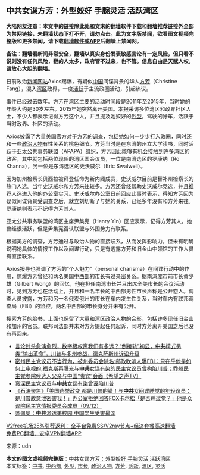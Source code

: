  <h2>中共女谍方芳：外型姣好 手腕灵活 活跃湾区</h2> <p class="notice"><b>大陆网友注意：本文中的链接除此处和文末的<a href="https://github.com/bannedbook/fanqiang" >翻墙</a>软件下载和<a href="https://github.com/killgcd/justmysocks/blob/master/README.md">翻墙推荐</a>链接外全部为禁网链接，未翻墙状态下打不开，请勿点击。此为文字版禁闻，欲看图文视频完整版和更多禁闻，请下载<a href="https://github.com/bannedbook/fanqiang">翻墙软件或APP</a>后翻墙上禁闻网。</p><p>备注：翻墙看新闻非常安全，翻墙以真实身份发表敏感言论有一定风险，但只看不说则没有任何风险，翻的人太多，政府管不过来，也不管。信息自由是天赋人权，请放心大胆的翻墙。</b></p>  <div class="entry"> <p>日前政治<span class='wp_keywordlink_affiliate'><a href="https://www.bannedbook.org/" title="新闻网站">新闻网站</a></span>Axios踢爆，有疑似<span class='wp_keywordlink_affiliate'><a href="https://www.bannedbook.org/" title="中国" target="_blank">中国</a></span>间谍背景的华人<a href="https://www.bannedbook.org/bnews/tag/%e6%96%b9%e8%8a%b3/" class="st_tag internal_tag" rel="tag" title="标签 方芳 下的日志">方芳</a>（Christine Fang），混入<a href="https://www.bannedbook.org/bnews/tag/%e6%b9%be%e5%8c%ba/" class="st_tag internal_tag" rel="tag" title="标签 湾区 下的日志">湾区</a>政界，一度<a href="https://www.bannedbook.org/bnews/tag/%E6%B4%BB%E8%B7%83/" class="st_tag internal_tag" rel="tag" title="标签 活跃 下的日志">活跃</a>于主流政圈活动，引起热议。</p> <p>事件已经过去数年。方芳在湾区主要的活动时间段是2011年至2015年，当时她的年龄大约是30岁左右。2015年她突然离开美国。本报采访多位湾区和政界社区人士，不少人都表示记得方芳这个人，并且提及她姣好的<a href="https://www.bannedbook.org/bnews/tag/%E5%A4%96%E5%9E%8B/" class="st_tag internal_tag" rel="tag" title="标签 外型 下的日志">外型</a>，驾驶的好车，活跃于当时政界、社区的活动。</p> <p>Axios披露了大量美国官方对于方芳的调查，包括她如何一步步打入政圈，同时还和一些<a href="https://www.bannedbook.org/bnews/tag/%E6%94%BF%E6%B2%BB%E4%BA%BA%E7%89%A9/" class="st_tag internal_tag" rel="tag" title="标签 政治人物 下的日志">政治人物</a>有性关系的桃色细节。方芳当时是在东湾的州立大学读书，同时活跃于亚太公共事务联盟（APAPA）组织，方芳因此能够有机会接触到许多湾区的政客，其中就包括两位现任的湾区国会议员，一位是南湾选区的罗康纳（Ro Khanna），另一位是东湾选区的史沃威尔（Eric Swalwell）。</p>  <p>因为加州检察长贝西拉被拜登任命为新内阁成员，史沃威尔目前是替补州检察长的热门人选。当年史沃威尔和方芳来往较多。方芳还曾经帮助史沃威尔竞选，并且推荐人选进入他的办公室实习。史沃威尔办公室日前回应此事时表示，得知方芳因为疑似间谍背景受调查之后，就立刻切断了与她的关系，已经多年没有和方芳来往。罗康纳则表示不记得方芳其人。</p> <p>亚太公共事务联盟的湾区主席尹集宪（Henry Yin）回应表示，记得方芳其人，她曾经很活跃，但是尹集宪否认联盟与外国势力有联系。</p> <p>根据美方的调查，方芳通过与政治人物的直接联系，从而发挥影响力，但未有明确说明她具体的情报工作以及间谍行动，只是有透露方芳和旧金山中领馆的工作人员有直接联系。</p>  <p>Axios报导也强调了方芳的&#8221;个人魅力&#8221;（personal charisma）在间谍行动中的作用，惊爆方芳曾经和两名美国<a href="https://www.bannedbook.org/bnews/tag/%E4%B8%AD%E8%A5%BF%E9%83%A8/" class="st_tag internal_tag" rel="tag" title="标签 中西部 下的日志">中西部</a>的<a href="https://www.bannedbook.org/bnews/tag/%e5%b8%82%e9%95%bf/" class="st_tag internal_tag" rel="tag" title="标签 市长 下的日志">市长</a>有过亲密关系。据南湾库市前市长黄少雄（Gilbert Wong）的回忆，他在担任南湾市长并且出席全美市长的会议活动时，见到方芳也在活动上，并且和一名年长的中西部男性市长声称是公开恋人。调查人员披露，方芳和另一名俄亥俄州的市长在车内发生性关系，当时车内有联邦调查局（FBI）的监控。两名中西部的市长身分并未有公开。</p> <p>搜索方芳的脸书，上面也保留了大量和湾区政治人物的合影，包括许多现任旧金山和加州的官员。联邦司法部并未对方芳提起任何起诉，同时方芳离开美国之后也没有再回来。</p> <ul class='op-related-articles' title='相关阅读'> <li><a href='https://www.bannedbook.org/bnews/bannedvideo/20201210/1445185.html' target='_blank'>言论封杀愈演愈烈，数字极权离我们有多远？“倒接轨”初显，<b>中共</b>模式另类“输出革命”，川普与多州参战，德克萨斯州诉讼升级</a></li> <li><a href='https://www.bannedbook.org/bnews/cbnews/20201210/1445184.html' target='_blank'>密州民主党议员不当行为，被州委员会除名;邮政吹哨人曝FBI：只在乎他是如何上电视的;福克斯再曝光与<b>中共</b>女谍有染的民主党议员曾构陷川普；乔州民主党参院候选人父亲与中国“贵宾”会面【希望之声TV】</a></li> <li><a href='https://www.bannedbook.org/bnews/cbnews/20201210/1445172.html' target='_blank'>资深民主党议员与<b>中共</b>女谍有染曾诬陷川普</a></li> <li><a href='https://www.bannedbook.org/bnews/bannedvideo/20201210/1445165.html' target='_blank'>《石涛聚焦》「美国选举政变 都是川普的错！与<b>中共</b>女间谍睡觉的年轻议员：是川普故意泄密害我！」办公室拒绝回答FOX卡尔松「是否睡过觉？」他是众议院民主党情报委员会成员（09/12）</a></li> <li><a href='https://www.bannedbook.org/bnews/cbnews/20201210/1445134.html' target='_blank'>蓬佩奥：<b>中共</b>渗透美校园 中国学生受害最深</a></li> </ul> <p class="texttj"> <a href="https://www.bannedbook.org/forum23/topic22702.html" target="_blank">V2free机场25%引荐返利：全平台免费SS/V2ray节点+经济套餐高速翻墙</a><br/> <a href="https://github.com/bannedbook/fanqiang/wiki/%E7%A6%81%E9%97%BB%E7%BD%91%E5%AE%89%E5%8D%93%E7%BF%BB%E5%A2%99%E6%96%B0%E9%97%BBAPP" target="_blank">免费PC翻墙、安卓VPN翻墙APP</a></p><p> 来源：udn </p> <a name='sharetosocial'></a>       <div><b>本文的图文或视频完整版</b>：<a href='https://www.bannedbook.org/bnews/comments/20201210/1445202.html'>中共女谍方芳：外型姣好 手腕灵活 活跃湾区</a></div>  </div><!--END ENTRY--> <div class="postfooter"> <div>本文标签：<a href="https://www.bannedbook.org/bnews/tag/%e4%b8%ad%e5%85%b1/" rel="tag">中共</a>, <a href="https://www.bannedbook.org/bnews/tag/%E4%B8%AD%E8%A5%BF%E9%83%A8/" rel="tag">中西部</a>, <a href="https://www.bannedbook.org/bnews/tag/%E5%A4%96%E5%9E%8B/" rel="tag">外型</a>, <a href="https://www.bannedbook.org/bnews/tag/%e5%b8%82%e9%95%bf/" rel="tag">市长</a>, <a href="https://www.bannedbook.org/bnews/tag/%E6%94%BF%E6%B2%BB%E4%BA%BA%E7%89%A9/" rel="tag">政治人物</a>, <a href="https://www.bannedbook.org/bnews/tag/%e6%96%b9%e8%8a%b3/" rel="tag">方芳</a>, <a href="https://www.bannedbook.org/bnews/tag/%E6%B4%BB%E8%B7%83/" rel="tag">活跃</a>, <a href="https://www.bannedbook.org/bnews/tag/%e6%b9%be%e5%8c%ba/" rel="tag">湾区</a>, <a href="https://www.bannedbook.org/bnews/tag/%E7%81%B5%E6%B4%BB/" rel="tag">灵活</a></div>  </div><!--END POSTFOOTER--> 